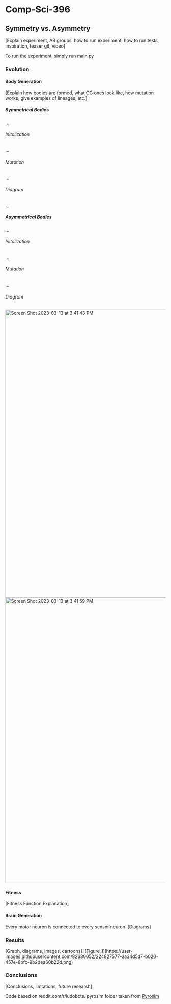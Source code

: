 # Comp-Sci-396

<h2>Symmetry vs. Asymmetry</h2>

 [Explain experiment, AB groups, how to run experiment, how to run tests, inspiration, teaser gif, video]
  
 To run the experiment, simply run main.py
 
 <h3> Evolution </h3>
 <h4> Body Generation </h4>
 [Explain how bodies are formed, what OG ones look like, how mutation works, give examples of lineages, etc.]
 <h5> Symmetrical Bodies </h5>
 ...
 <h6> Initalization </h6>
 ...
 <h6> Mutation </h6>
 ...
 <h6> Diagram </h6>
 ...
 <h5> Asymmetrical Bodies </h5>
 ...
 <h6> Initalization </h6>
 ...
 <h6> Mutation </h6>
 ...
 <h6> Diagram </h6>
 <img width="901" alt="Screen Shot 2023-03-13 at 3 41 43 PM" src="https://user-images.githubusercontent.com/82680052/224827536-75eaeee2-e4ed-4114-94d3-a5d332fa27bb.png">
<img width="894" alt="Screen Shot 2023-03-13 at 3 41 59 PM" src="https://user-images.githubusercontent.com/82680052/224827547-79835236-d1f4-4c9c-9b87-1a191e9d927d.png">

 
 <h4> Fitness </h4>
 [Fitness Function Explanation]
 
 <h4> Brain Generation </h4>
 Every motor neuron is connected to every sensor neuron. 
 [Diagrams]

<h3> Results </h3>
[Graph, diagrams, images, cartoons]
![Figure_1](https://user-images.githubusercontent.com/82680052/224827577-aa34d5d7-b020-457e-8bfc-9b2dea60b22d.png)

<h3> Conclusions </h3>
[Conclusions, limtations, future researsh]

 
 
Code based on reddit.com/r/ludobots. pyrosim folder taken from [Pyrosim](https://github.com/jbongard/pyrosim.git)
